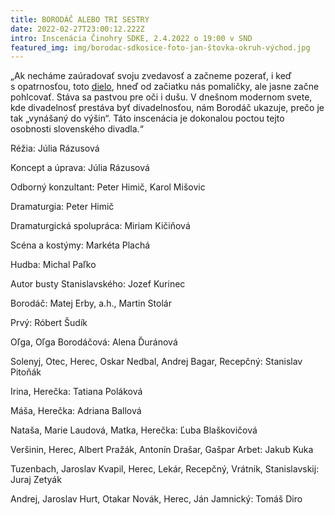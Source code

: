 ```yaml
---
title: BORODÁČ ALEBO TRI SESTRY
date: 2022-02-27T23:00:12.222Z
intro: Inscenácia Činohry SDKE, 2.4.2022 o 19:00 v SND
featured_img: img/borodac-sdkosice-foto-jan-štovka-okruh-východ.jpg
---
```

„Ak necháme zaúradovať svoju zvedavosť a začneme pozerať, i keď s opatrnosťou, toto [dielo](https://www.sdke.sk/sk/cinohra/karol-horak-michal-ditte-michal-balaz-borodac-alebo-tri-sestry), hneď od začiatku nás pomaličky, ale jasne začne pohlcovať. Stáva sa pastvou pre oči i dušu. V dnešnom modernom svete, kde divadelnosť prestáva byť divadelnosťou, nám Borodáč ukazuje, prečo je tak „vynášaný do výšin“. Táto inscenácia je dokonalou poctou tejto osobnosti slovenského divadla.“



Réžia: Júlia Rázusová

Koncept a úprava: Júlia Rázusová

Odborný konzultant: Peter Himič, Karol Mišovic

Dramaturgia: Peter Himič

Dramaturgická spolupráca: Miriam Kičiňová

Scéna a kostýmy: Markéta Plachá

Hudba:	Michal Paľko

Autor busty Stanislavského: Jozef Kurinec

Borodáč: Matej Erby, a.h., Martin Stolár

Prvý: Róbert Šudík

Oľga, Oľga Borodáčová: Alena Ďuránová

Solenyj, Otec, Herec, Oskar Nedbal, Andrej Bagar, Recepčný: Stanislav Pitoňák

Irina, Herečka: Tatiana Poláková

Máša, Herečka: Adriana Ballová

Nataša, Marie Laudová, Matka, Herečka: Ľuba Blaškovičová

Veršinin, Herec, Albert Pražák, Antonín Drašar, Gašpar Arbet: Jakub Kuka

Tuzenbach, Jaroslav Kvapil, Herec, Lekár, Recepčný, Vrátnik, Stanislavskij: Juraj Zetyák

Andrej, Jaroslav Hurt, Otakar Novák, Herec, Ján Jamnický:	Tomáš Diro